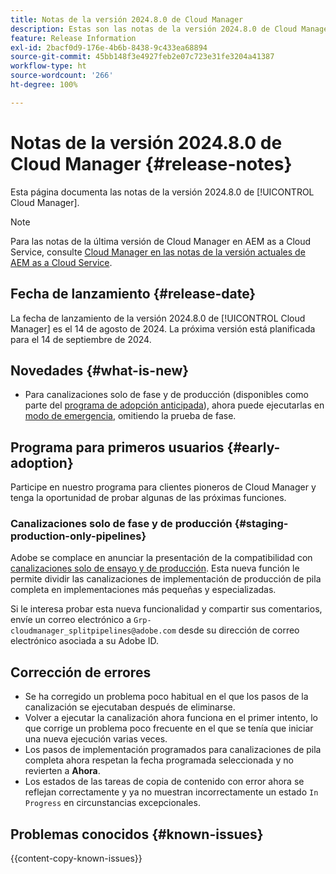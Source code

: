 ```yaml
---
title: Notas de la versión 2024.8.0 de Cloud Manager
description: Estas son las notas de la versión 2024.8.0 de Cloud Manager.
feature: Release Information
exl-id: 2bacf0d9-176e-4b6b-8438-9c433ea68894
source-git-commit: 45bb148f3e4927feb2e07c723e31fe3204a41387
workflow-type: ht
source-wordcount: '266'
ht-degree: 100%

---
```


# Notas de la versión 2024.8.0 de Cloud Manager {#release-notes}

Esta página documenta las notas de la versión 2024.8.0 de [!UICONTROL Cloud Manager].

>[!NOTE]
>
>Para las notas de la última versión de Cloud Manager en AEM as a Cloud Service, consulte [Cloud Manager en las notas de la versión actuales de AEM as a Cloud Service](https://experienceleague.adobe.com/es/docs/experience-manager-cloud-service/content/release-notes/cloud-manager/current).

## Fecha de lanzamiento {#release-date}

La fecha de lanzamiento de la versión 2024.8.0 de [!UICONTROL Cloud Manager] es el 14 de agosto de 2024. La próxima versión está planificada para el 14 de septiembre de 2024.

## Novedades {#what-is-new}

* Para canalizaciones solo de fase y de producción (disponibles como parte del [programa de adopción anticipada](#staging-production-only-pipelines)), ahora puede ejecutarlas en [modo de emergencia](/help/using/stage-prod-only.md#emergency-mode), omitiendo la prueba de fase.

## Programa para primeros usuarios {#early-adoption}

Participe en nuestro programa para clientes pioneros de Cloud Manager y tenga la oportunidad de probar algunas de las próximas funciones.

### Canalizaciones solo de fase y de producción {#staging-production-only-pipelines}

Adobe se complace en anunciar la presentación de la compatibilidad con [canalizaciones solo de ensayo y de producción](/help/using/stage-prod-only.md). Esta nueva función le permite dividir las canalizaciones de implementación de producción de pila completa en implementaciones más pequeñas y especializadas.

Si le interesa probar esta nueva funcionalidad y compartir sus comentarios, envíe un correo electrónico a `Grp-cloudmanager_splitpipelines@adobe.com` desde su dirección de correo electrónico asociada a su Adobe ID. 

## Corrección de errores

* Se ha corregido un problema poco habitual en el que los pasos de la canalización se ejecutaban después de eliminarse.
* Volver a ejecutar la canalización ahora funciona en el primer intento, lo que corrige un problema poco frecuente en el que se tenía que iniciar una nueva ejecución varias veces.
* Los pasos de implementación programados para canalizaciones de pila completa ahora respetan la fecha programada seleccionada y no revierten a **Ahora**.
* Los estados de las tareas de copia de contenido con error ahora se reflejan correctamente y ya no muestran incorrectamente un estado `In Progress` en circunstancias excepcionales.

## Problemas conocidos {#known-issues}

{{content-copy-known-issues}}
